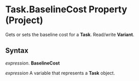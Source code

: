 
# Task.BaselineCost Property (Project)

Gets or sets the baseline cost for a  **Task**. Read/write **Variant**.


## Syntax

 _expression_. **BaselineCost**

 _expression_ A variable that represents a **Task** object.

